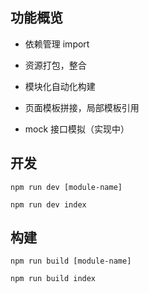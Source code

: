 
## 功能概览
- 依赖管理												import 

- 资源打包，整合			

- 模块化自动化构建

- 页面模板拼接，局部模板引用

- mock 接口模拟（实现中）

## 开发
	npm run dev [module-name]

	npm run dev index

## 构建

	npm run build [module-name]

	npm run build index	

